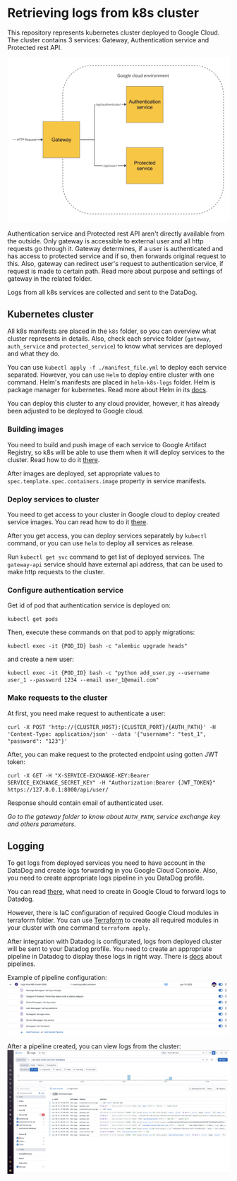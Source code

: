 # Retrieving logs from k8s cluster
This repository represents kubernetes cluster deployed to Google Cloud. The cluster contains 3 services: Gateway, Authentication service and Protected rest API.

![Cluster](./docs/cluster_diagram.png)

Authentication service and Protected rest API aren't directly available from the outside. Only gateway is accessible to external user and all http requests go through it.
Gateway determines, if a user is authenticated and has access to protected service and if so, then forwards original request to this.
Also, gateway can redirect user's request to authentication service, if request is made to certain path. Read more about purpose and settings of gateway in the related folder.

Logs from all k8s services are collected and sent to the DataDog.

## Kubernetes cluster
All k8s manifests are placed in the `k8s` folder, so you can overview what cluster represents in details.
Also, check each service folder (`gateway`, `auth_service` and `protected_service`) to know what services are deployed and what they do.

You can use `kubectl apply -f ./manifest_file.yml` to deploy each service separated.
However, you can use `Helm` to deploy entire cluster with one command.
Helm's manifests are placed in `helm-k8s-logs` folder.
Helm is package manager for kubernetes.
Read more about Helm in its [docs](https://helm.sh/).

You can deploy this cluster to any cloud provider, however, it has already been adjusted to be deployed to Google cloud.
 
### Building images
You need to build and push image of each service to Google Artifact Registry, so k8s will be able to use them when it will deploy services to the cluster.
Read how to do it [there](https://cloud.google.com/build/docs/build-push-docker-image).

After images are deployed, set appropriate values to `spec.template.spec.containers.image` property in service manifests.

### Deploy services to cluster
You need to get access to your cluster in Google cloud to deploy created service images.
You can read how to do it [there](https://cloud.google.com/kubernetes-engine/docs/how-to/cluster-access-for-kubectl).

After you get access, you can deploy services separately by `kubectl` command, or you can use `helm` to deploy all services as release.

Run `kubectl get svc` command to get list of deployed services.
The `gateway-api` service should have external api address, that can be used to make http requests to the cluster.

### Configure authentication service
Get id of pod that authentication service is deployed on:
```
kubectl get pods
```

Then, execute these commands on that pod to apply migrations:
```
kubectl exec -it {POD_ID} bash -c "alembic upgrade heads"
```
and create a new user:
```
kubectl exec -it {POD_ID} bash -c "python add_user.py --username user_1 --password 1234 --email user_1@email.com"
```

### Make requests to the cluster
At first, you need make request to authenticate a user:
```
curl -X POST 'http://{CLUSTER_HOST}:{CLUSTER_PORT}/{AUTH_PATH}' -H 'Content-Type: application/json' --data '{"username": "test_1", "password": "123"}'
```

After, you can make request to the protected endpoint using gotten JWT token:
```
curl -X GET -H "X-SERVICE-EXCHANGE-KEY:Bearer SERVICE_EXCHANGE_SECRET_KEY" -H "Authorization:Bearer {JWT_TOKEN}"  https://127.0.0.1:8000/api/user/
```

Response should contain email of authenticated user.

_Go to the gateway folder to know about `AUTH_PATH`, service exchange key and others parameters._

## Logging
To get logs from deployed services you need to have account in the DataDog and create logs forwarding in you Google Cloud Console.
Also, you need to create appropriate logs pipeline in you DataDog profile.

You can read [there](https://docs.datadoghq.com/integrations/google_cloud_platform/#create-a-cloud-pub-sub), what need to create in Google Cloud to forward logs to Datadog.

However, there is IaC configuration of required Google Cloud modules in terraform folder.
You can use [Terraform](https://www.terraform.io/) to create all required modules in your cluster with one command `terraform apply`.

After integration with Datadog is configurated, logs from deployed cluster will be sent to your Datadog profile.
You need to create an appropriate pipeline in Datadog to display these logs in right way. There is [docs](https://docs.datadoghq.com/logs/log_configuration/pipelines/?tab=source) about pipelines.

Example of pipeline configuration:
![Pipeline](./docs/datadog_pipeline.png)

After a pipeline created, you can view logs from the cluster:
![Logs](./docs/logs_example.png)